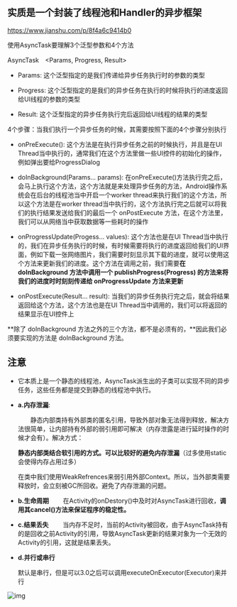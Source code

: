## 实质是一个封装了线程池和Handler的异步框架

https://www.jianshu.com/p/8f4a6c9414b0

使用AsyncTask要理解3个泛型参数和4个方法

AsyncTask　<Params, Progress, Result>

- Params: 这个泛型指定的是我们传递给异步任务执行时的参数的类型

- Progress: 这个泛型指定的是我们的异步任务在执行的时候将执行的进度返回给UI线程的参数的类型

- Result: 这个泛型指定的异步任务执行完后返回给UI线程的结果的类型
  

4个步骤：当我们执行一个异步任务的时候，其需要按照下面的4个步骤分别执行

- onPreExecute(): 这个方法是在执行异步任务之前的时候执行，并且是在UI Thread当中执行的，通常我们在这个方法里做一些UI控件的初始化的操作，例如弹出要给ProgressDialog

- doInBackground(Params… params): 在onPreExecute()方法执行完之后，会马上执行这个方法，这个方法就是来处理异步任务的方法，Android操作系统会在后台的线程池当中开启一个worker thread来执行我们的这个方法，所以这个方法是在worker thread当中执行的，这个方法执行完之后就可以将我们的执行结果发送给我们的最后一个 onPostExecute 方法，在这个方法里，我们可以从网络当中获取数据等一些耗时的操作

- onProgressUpdate(Progess… values): 这个方法也是在UI Thread当中执行的，我们在异步任务执行的时候，有时候需要将执行的进度返回给我们的UI界面，例如下载一张网络图片，我们需要时刻显示其下载的进度，就可以使用这个方法来更新我们的进度。这个方法在调用之前，我们需要**在 doInBackground 方法中调用一个 publishProgress(Progress) 的方法来将我们的进度时时刻刻传递给 onProgressUpdate 方法来更新**
- onPostExecute(Result… result): 当我们的异步任务执行完之后，就会将结果返回给这个方法，这个方法也是在UI Thread当中调用的，我们可以将返回的结果显示在UI控件上

**除了 doInBackground 方法之外的三个方法，都不是必须有的，**因此我们必须要实现的方法是 doInBackground 方法。

## 注意

- 它本质上是一个静态的线程池，AsyncTask派生出的子类可以实现不同的异步任务，这些任务都是提交到静态的线程池中执行。

- **a.内存泄漏**:

    静态内部类持有外部类的匿名引用，导致外部对象无法得到释放，解决方法很简单，让内部持有外部的弱引用即可解决（内存泄露是进行延时操作的时候才会有）。解决方式：

  **静态内部类结合软引用的方式。可以比较好的避免内存泄漏**（过多使用static会使得内存占用过多）

  在类中我们使用WeakRefrences来弱引用外部Context。所以，当外部类需要释放时，会立刻被GC所回收。避免了内存泄漏的问题。

- **b.生命周期**
    在Activity的onDestory()中及时对AsyncTask进行回收，**调用其cancel()方法来保证程序的稳定性。**

- **c.结果丢失**
    当内存不足时，当前的Activity被回收，由于AsyncTask持有的是回收之前Activity的引用，导致AsyncTask更新的结果对象为一个无效的Activity的引用，这就是结果丢失。

- **d.并行或串行**

  ​	默认是串行，但是可以3.0之后可以调用executeOnExecutor(Executor)来并行

![img](https://upload-images.jianshu.io/upload_images/3709078-396aee09b28fea12.png?imageMogr2/auto-orient/strip|imageView2/2/w/734/format/webp)